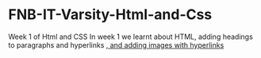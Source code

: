 # FNB-IT-Varsity-Html-and-Css
Week 1 of Html and CSS
In week 1 we learnt about HTML, adding headings to paragraphs and hyperlinks <a href>, and adding images with hyperlinks
